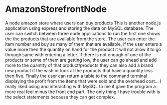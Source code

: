 # AmazonStorefrontNode
A node amazon store where users can buy products
This is another node.js application using express and storing the data on MySQL database.  The user can switch between three node applications to run the first one shows the the products that are available from the store.  The user can enter the item number and buy as many of them that are available, if the user enters a value more then the quantity on hand for the product it will not allow it to go through same with entering a letter.  If there is not enough of one of the products or some of them are getting low, the user can go ahead and add more to the quantity of that product/products they can also add a brand new product if the wish or look at the products that have a quantity less then five.  Finally the user can return a table to the command terminal displaying the profit from the items that were sold and the overhead cost...  I really liked using and interacting with MySQL to me it gave the program a more real feel minus the front end part.  The only thing I have trouble with is the select statements because they can get complex.  
